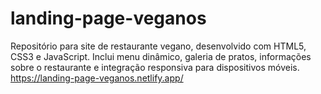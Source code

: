 # landing-page-veganos
Repositório para site de restaurante vegano, desenvolvido com HTML5, CSS3 e JavaScript. Inclui menu dinâmico, galeria de pratos, informações sobre o restaurante e integração responsiva para dispositivos móveis.
https://landing-page-veganos.netlify.app/
